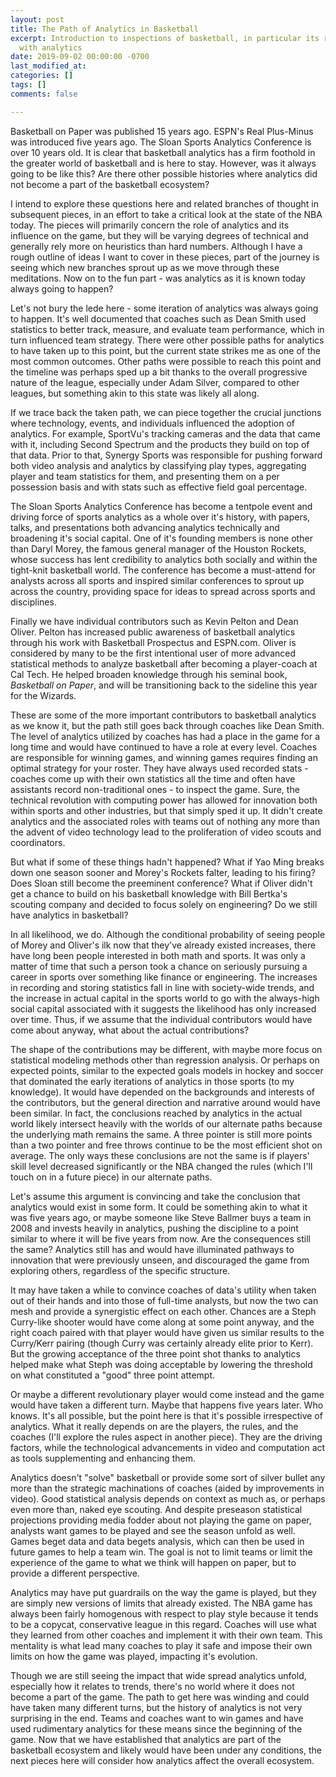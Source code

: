 ```yaml
---
layout: post
title: The Path of Analytics in Basketball
excerpt: Introduction to inspections of basketball, in particular its relationship
  with analytics
date: 2019-09-02 00:00:00 -0700
last_modified_at: 
categories: []
tags: []
comments: false

---
```

Basketball on Paper was published 15 years ago. ESPN's Real Plus-Minus was introduced five years ago. The Sloan Sports Analytics Conference is over 10 years old. It is clear that basketball analytics has a firm foothold in the greater world of basketball and is here to stay. However, was it always going to be like this? Are there other possible histories where analytics did not become a part of the basketball ecosystem?

I intend to explore these questions here and related branches of thought in subsequent pieces, in an effort to take a critical look at the state of the NBA today. The pieces will primarily concern the role of analytics and its influence on the game, but they will be varying degrees of technical and generally rely more on heuristics than hard numbers. Although I have a rough outline of ideas I want to cover in these pieces, part of the journey is seeing which new branches sprout up as we move through these meditations. Now on to the fun part - was analytics as it is known today always going to happen?

Let's not bury the lede here - some iteration of analytics was always going to happen. It's well documented that coaches such as Dean Smith used statistics to better track, measure, and evaluate team performance, which in turn influenced team strategy. There were other possible paths for analytics to have taken up to this point, but the current state strikes me as one of the most common outcomes. Other paths were possible to reach this point and the timeline was perhaps sped up a bit thanks to the overall progressive nature of the league, especially under Adam Silver, compared to other leagues, but something akin to this state was likely all along.

If we trace back the taken path, we can piece together the crucial junctions where technology, events, and individuals influenced the adoption of analytics. For example, SportVu's tracking cameras and the data that came with it, including Second Spectrum and the products they build on top of that data. Prior to that, Synergy Sports was responsible for pushing forward both video analysis and analytics by classifying play types, aggregating player and team statistics for them, and presenting them on a per possession basis and with stats such as effective field goal percentage.

The Sloan Sports Analytics Conference has become a tentpole event and driving force of sports analytics as a whole over it's history, with papers, talks, and presentations both advancing analytics technically and broadening it's social capital. One of it's founding members is none other than Daryl Morey, the famous general manager of the Houston Rockets, whose success has lent credibility to analytics both socially and within the tight-knit basketball world. The conference has become a must-attend for analysts across all sports and inspired similar conferences to sprout up across the country, providing space for ideas to spread across sports and disciplines.

Finally we have individual contributors such as Kevin Pelton and Dean Oliver. Pelton has  increased public awareness of basketball analytics through his work with Basketball Prospectus and ESPN.com. Oliver is considered by many to be the first intentional user of more advanced statistical methods to analyze basketball after becoming a player-coach at Cal Tech. He helped broaden knowledge through his seminal book, _Basketball on Paper_, and will be transitioning back to the sideline this year for the Wizards.

These are some of the more important contributors to basketball analytics as we know it, but the path still goes back through coaches like Dean Smith. The level of analytics utilized by coaches has had a place in the game for a long time and would have continued to have a role at every level. Coaches are responsible for winning games, and winning games requires finding an optimal strategy for your roster. They have always used recorded stats - coaches come up with their own statistics all the time and often have assistants record non-traditional ones - to inspect the game. Sure, the technical revolution with computing power has allowed for innovation both within sports and other industries, but that simply sped it up. It didn't create analytics and the associated roles with teams out of nothing any more than the advent of video technology lead to the proliferation of video scouts and coordinators.

But what if some of these things hadn't happened? What if Yao Ming breaks down one season sooner and Morey's Rockets falter, leading to his firing? Does Sloan still become the preeminent conference? What if Oliver didn't get a chance to build on his basketball knowledge with Bill Bertka's scouting company and decided to focus solely on engineering? Do we still have analytics in basketball?

In all likelihood, we do. Although the conditional probability of seeing people of Morey and Oliver's ilk now that they've already existed increases, there have long been people interested in both math and sports. It was only a matter of time that such a person took a chance on seriously pursuing a career in sports over something like finance or engineering. The increases in recording and storing statistics fall in line with society-wide trends, and the increase in actual capital in the sports world to go with the always-high social capital associated with it suggests the likelihood has only increased over time. Thus, if we assume that the individual contributors would have come about anyway, what about the actual contributions?

The shape of the contributions may be different, with maybe more focus on statistical modeling methods other than regression analysis. Or perhaps on expected points, similar to the expected goals models in hockey and soccer that dominated the early iterations of analytics in those sports (to my knowledge). It would have depended on the backgrounds and interests of the contributors, but the general direction and narrative around would have been similar. In fact, the conclusions reached by analytics in the actual world likely intersect heavily with the worlds of our alternate paths because the underlying math remains the same. A three pointer is still more points than a two pointer and free throws continue to be the most efficient shot on average. The only ways these conclusions are not the same is if players' skill level decreased significantly or the NBA changed the rules (which I'll touch on in a future piece) in our alternate paths.

Let's assume this argument is convincing and take the conclusion that analytics would exist in some form. It could be something akin to what it was five years ago, or maybe someone like Steve Ballmer buys a team in 2008 and invests heavily in analytics, pushing the discipline to a point similar to where it will be five years from now. Are the consequences still the same? Analytics still has and would have illuminated pathways to innovation that were previously unseen, and discouraged the game from exploring others, regardless of the specific structure.

It may have taken a while to convince coaches of data's utility when taken out of their hands and into those of full-time analysts, but now the two can mesh and provide a synergistic effect on each other. Chances are a Steph Curry-like shooter would have come along at some point anyway, and the right coach paired with that player would have given us similar results to the Curry/Kerr pairing (though Curry was certainly already elite prior to Kerr). But the growing acceptance of the three point shot thanks to analytics helped make what Steph was doing acceptable by lowering the threshold on what constituted a "good" three point attempt.

Or maybe a different revolutionary player would come instead and the game would have taken a different turn. Maybe that happens five years later. Who knows. It's all possible, but the point here is that it's possible irrespective of analytics. What it really depends on are the players, the rules, and the coaches (I'll explore the rules aspect in another piece). They are the driving factors, while the technological advancements in video and computation act as tools supplementing and enhancing them.

Analytics doesn't "solve" basketball or provide some sort of silver bullet any more than the strategic machinations of coaches (aided by improvements in video). Good statistical analysis depends on context as much as, or perhaps even more than, naked eye scouting. And despite preseason statistical projections providing media fodder about not playing the game on paper, analysts want games to be played and see the season unfold as well. Games beget data and data begets analysis, which can then be used in future games to help a team win. The goal is not to limit teams or limit the experience of the game to what we think will happen on paper, but to provide a different perspective.

Analytics may have put guardrails on the way the game is played, but they are simply new versions of limits that already existed. The NBA game has always been fairly homogenous with respect to play style because it tends to be a copycat, conservative league in this regard. Coaches will use what they learned from other coaches and implement it with their own team. This mentality is what lead many coaches to play it safe and impose their own limits on how the game was played, impacting it's evolution. 

Though we are still seeing the impact that wide spread analytics unfold, especially how it relates to trends, there's no world where it does not become a part of the game. The path to get here was winding and could have taken many different turns, but the history of analytics is not very surprising in the end. Teams and coaches want to win games and have used rudimentary analytics for these means since the beginning of the game. Now that we have established that analytics are part of the basketball ecosystem and likely would have been under any conditions, the next pieces here will consider how analytics affect the overall ecosystem.